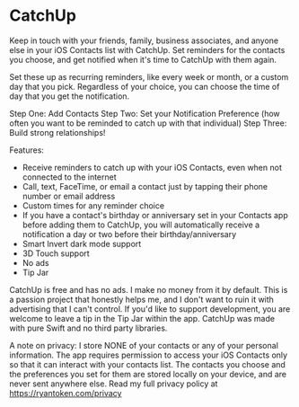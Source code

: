 # CatchUp

Keep in touch with your friends, family, business associates, and anyone else in your iOS Contacts list with CatchUp. Set reminders for the contacts you choose, and get notified when it's time to CatchUp with them again.

Set these up as recurring reminders, like every week or month, or a custom day that you pick. Regardless of your choice, you can choose the time of day that you get the notification.

Step One: Add Contacts
Step Two: Set your Notification Preference (how often you want to be reminded to catch up with that individual)
Step Three: Build strong relationships!

Features:
- Receive reminders to catch up with your iOS Contacts, even when not connected to the internet
- Call, text, FaceTime, or email a contact just by tapping their phone number or email address
- Custom times for any reminder choice
- If you have a contact's birthday or anniversary set in your Contacts app before adding them to CatchUp, you will automatically receive a notification a day or two before their birthday/anniversary
- Smart Invert dark mode support
- 3D Touch support
- No ads
- Tip Jar

CatchUp is free and has no ads. I make no money from it by default. This is a passion project that honestly helps me, and I don't want to ruin it with advertising that I can't control. If you'd like to support development, you are welcome to leave a tip in the Tip Jar within the app. CatchUp was made with pure Swift and no third party libraries.

A note on privacy:
I store NONE of your contacts or any of your personal information. The app requires permission to access your iOS Contacts only so that it can interact with your contacts list. The contacts you choose and the preferences you set for them are stored locally on your device, and are never sent anywhere else. Read my full privacy policy at https://ryantoken.com/privacy
